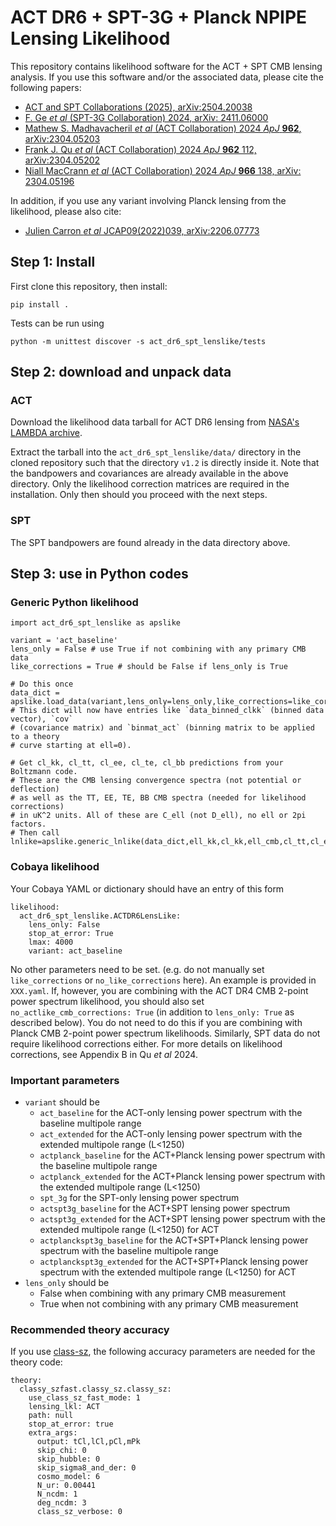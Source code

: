 # ACT DR6 + SPT-3G + Planck NPIPE Lensing Likelihood

This repository contains likelihood software for the ACT + SPT CMB lensing analysis. If you use this software and/or the associated data, please cite the following papers:

- [ACT and SPT Collaborations (2025), arXiv:2504.20038](https://arxiv.org/abs/2504.20038)
- [F. Ge _et al_ (SPT-3G Collaboration) 2024, arXiv: 2411.06000](https://arxiv.org/abs/2411.06000)
- [Mathew S. Madhavacheril _et al_ (ACT Collaboration) 2024 _ApJ_ **962**, arXiv:2304.05203](https://arxiv.org/abs/2304.05203)
- [Frank J. Qu _et al_ (ACT Collaboration) 2024 _ApJ_ **962** 112, arXiv:2304.05202](https://arxiv.org/abs/2304.05202)
- [Niall MacCrann _et al_ (ACT Collaboration) 2024 _ApJ_ **966** 138, arXiv: 2304.05196](https://arxiv.org/abs/2304.05196)

In addition, if you use any variant involving Planck lensing from the likelihood, please also cite:
- [Julien Carron _et al_ JCAP09(2022)039, arXiv:2206.07773](https://arxiv.org/abs/2206.07773)



## Step 1: Install

First clone this repository, then install:

    pip install .

Tests can be run using 

    python -m unittest discover -s act_dr6_spt_lenslike/tests

## Step 2: download and unpack data

### ACT
Download the likelihood data tarball for ACT DR6 lensing from [NASA's LAMBDA archive](https://lambda.gsfc.nasa.gov/product/act/actadv_prod_table.html).

Extract the tarball into the `act_dr6_spt_lenslike/data/` directory in the cloned repository such that the directory `v1.2` is directly inside it. Note that the bandpowers and covariances are already available in the above directory. Only the likelihood correction matrices are required in the installation.
Only then should you proceed with the next steps.

### SPT

The SPT bandpowers are found already in the data directory above. 

    
## Step 3: use in Python codes

### Generic Python likelihood

```
import act_dr6_spt_lenslike as apslike

variant = 'act_baseline'
lens_only = False # use True if not combining with any primary CMB data
like_corrections = True # should be False if lens_only is True

# Do this once
data_dict = apslike.load_data(variant,lens_only=lens_only,like_corrections=like_corrections)
# This dict will now have entries like `data_binned_clkk` (binned data vector), `cov`
# (covariance matrix) and `binmat_act` (binning matrix to be applied to a theory
# curve starting at ell=0).

# Get cl_kk, cl_tt, cl_ee, cl_te, cl_bb predictions from your Boltzmann code.
# These are the CMB lensing convergence spectra (not potential or deflection)
# as well as the TT, EE, TE, BB CMB spectra (needed for likelihood corrections)
# in uK^2 units. All of these are C_ell (not D_ell), no ell or 2pi factors.
# Then call
lnlike=apslike.generic_lnlike(data_dict,ell_kk,cl_kk,ell_cmb,cl_tt,cl_ee,cl_te,cl_bb)
```

### Cobaya likelihood

Your Cobaya YAML or dictionary should have an entry of this form

```
likelihood:
  act_dr6_spt_lenslike.ACTDR6LensLike:
    lens_only: False
    stop_at_error: True
    lmax: 4000
    variant: act_baseline
```

No other parameters need to be set. (e.g. do not manually set `like_corrections` or `no_like_corrections` here). An example is provided in `XXX.yaml`. If, however, you are combining with the ACT DR4 CMB 2-point power spectrum likelihood, you should also set `no_actlike_cmb_corrections: True` (in addition to `lens_only: True` as described below). You do not need to do this if you are combining with Planck CMB 2-point power spectrum likelihoods. Similarly, SPT data do not require likelihood corrections either. For more details on likelihood corrections, see Appendix B in Qu _et al_ 2024.

### Important parameters

- `variant` should be
    - `act_baseline` for the ACT-only lensing power spectrum with the baseline multipole range
    - `act_extended` for the ACT-only lensing power spectrum with the extended multipole range (L<1250)
    - `actplanck_baseline` for the ACT+Planck lensing power spectrum with the baseline multipole range
    - `actplanck_extended` for the ACT+Planck lensing power spectrum with the extended multipole range (L<1250)
    - `spt_3g` for the SPT-only lensing power spectrum
    - `actspt3g_baseline` for the ACT+SPT lensing power spectrum
    - `actspt3g_extended` for the ACT+SPT lensing power spectrum with the extended multipole range (L<1250) for ACT
    - `actplanckspt3g_baseline` for the ACT+SPT+Planck lensing power spectrum with the baseline multipole range
    - `actplanckspt3g_extended` for the ACT+SPT+Planck lensing power spectrum with the extended multipole range (L<1250) for ACT
- `lens_only` should be
    - False when combining with any primary CMB measurement
    - True when not combining with any primary CMB measurement

### Recommended theory accuracy

If you use [class-sz](https://github.com/CLASS-SZ),  the following accuracy parameters are needed for the theory code:

```
theory:
  classy_szfast.classy_sz.classy_sz:
    use_class_sz_fast_mode: 1
    lensing_lkl: ACT
    path: null
    stop_at_error: true
    extra_args:
      output: tCl,lCl,pCl,mPk
      skip_chi: 0
      skip_hubble: 0
      skip_sigma8_and_der: 0
      cosmo_model: 6
      N_ur: 0.00441
      N_ncdm: 1
      deg_ncdm: 3
      class_sz_verbose: 0
```
